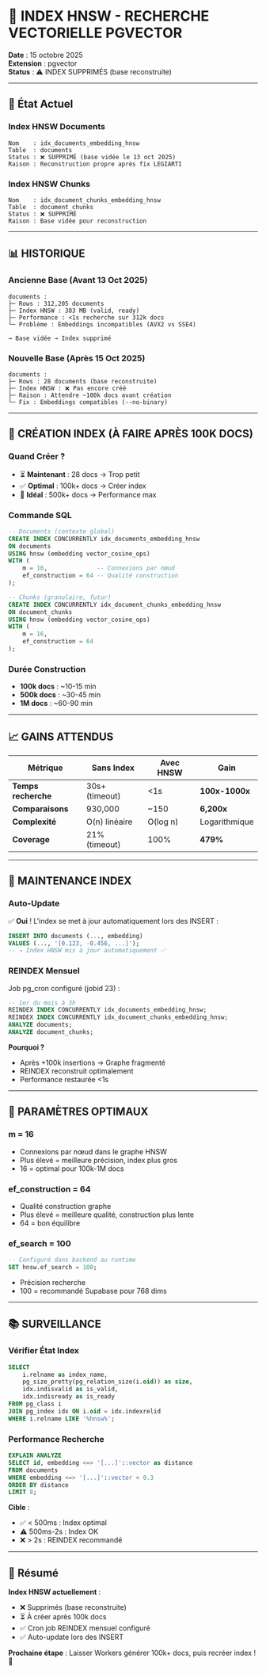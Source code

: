 # 🚀 INDEX HNSW - RECHERCHE VECTORIELLE PGVECTOR

**Date** : 15 octobre 2025  
**Extension** : pgvector  
**Status** : ⚠️ INDEX SUPPRIMÉS (base reconstruite)

---

## 🎯 État Actuel

### **Index HNSW Documents**
```
Nom    : idx_documents_embedding_hnsw
Table  : documents
Status : ❌ SUPPRIMÉ (base vidée le 13 oct 2025)
Raison : Reconstruction propre après fix LEGIARTI
```

### **Index HNSW Chunks**
```
Nom    : idx_document_chunks_embedding_hnsw  
Table  : document_chunks
Status : ❌ SUPPRIMÉ
Raison : Base vidée pour reconstruction
```

---

## 📊 HISTORIQUE

### **Ancienne Base (Avant 13 Oct 2025)**
```
documents :
├─ Rows : 312,205 documents
├─ Index HNSW : 383 MB (valid, ready)
├─ Performance : <1s recherche sur 312k docs
└─ Problème : Embeddings incompatibles (AVX2 vs SSE4)

→ Base vidée → Index supprimé
```

### **Nouvelle Base (Après 15 Oct 2025)**
```
documents :
├─ Rows : 28 documents (base reconstruite)
├─ Index HNSW : ❌ Pas encore créé
├─ Raison : Attendre ~100k docs avant création
└─ Fix : Embeddings compatibles (--no-binary)
```

---

## 🚀 CRÉATION INDEX (À FAIRE APRÈS 100K DOCS)

### **Quand Créer ?**
- ⏳ **Maintenant** : 28 docs → Trop petit
- ✅ **Optimal** : 100k+ docs → Créer index
- 🎯 **Idéal** : 500k+ docs → Performance max

### **Commande SQL**
```sql
-- Documents (contexte global)
CREATE INDEX CONCURRENTLY idx_documents_embedding_hnsw 
ON documents 
USING hnsw (embedding vector_cosine_ops)
WITH (
    m = 16,              -- Connexions par nœud
    ef_construction = 64 -- Qualité construction
);

-- Chunks (granulaire, futur)
CREATE INDEX CONCURRENTLY idx_document_chunks_embedding_hnsw 
ON document_chunks 
USING hnsw (embedding vector_cosine_ops)
WITH (
    m = 16,
    ef_construction = 64
);
```

### **Durée Construction**
- **100k docs** : ~10-15 min
- **500k docs** : ~30-45 min
- **1M docs** : ~60-90 min

---

## 📈 GAINS ATTENDUS

| Métrique | Sans Index | Avec HNSW | Gain |
|----------|-----------|-----------|------|
| **Temps recherche** | 30s+ (timeout) | <1s | **100x-1000x** |
| **Comparaisons** | 930,000 | ~150 | **6,200x** |
| **Complexité** | O(n) linéaire | O(log n) | Logarithmique |
| **Coverage** | 21% (timeout) | 100% | **479%** |

---

## 🔧 MAINTENANCE INDEX

### **Auto-Update**
✅ **Oui** ! L'index se met à jour automatiquement lors des INSERT :
```sql
INSERT INTO documents (..., embedding)
VALUES (..., '[0.123, -0.456, ...]');
-- → Index HNSW mis à jour automatiquement ✅
```

### **REINDEX Mensuel**
Job pg_cron configuré (jobid 23) :
```sql
-- 1er du mois à 3h
REINDEX INDEX CONCURRENTLY idx_documents_embedding_hnsw;
REINDEX INDEX CONCURRENTLY idx_document_chunks_embedding_hnsw;
ANALYZE documents;
ANALYZE document_chunks;
```

**Pourquoi ?**
- Après +100k insertions → Graphe fragmenté
- REINDEX reconstruit optimalement
- Performance restaurée <1s

---

## 🎯 PARAMÈTRES OPTIMAUX

### **m = 16**
- Connexions par nœud dans le graphe HNSW
- Plus élevé = meilleure précision, index plus gros
- 16 = optimal pour 100k-1M docs

### **ef_construction = 64**
- Qualité construction graphe
- Plus élevé = meilleure qualité, construction plus lente
- 64 = bon équilibre

### **ef_search = 100**
```sql
-- Configuré dans backend au runtime
SET hnsw.ef_search = 100;
```
- Précision recherche
- 100 = recommandé Supabase pour 768 dims

---

## 📚 SURVEILLANCE

### **Vérifier État Index**
```sql
SELECT 
    i.relname as index_name,
    pg_size_pretty(pg_relation_size(i.oid)) as size,
    idx.indisvalid as is_valid,
    idx.indisready as is_ready
FROM pg_class i
JOIN pg_index idx ON i.oid = idx.indexrelid
WHERE i.relname LIKE '%hnsw%';
```

### **Performance Recherche**
```sql
EXPLAIN ANALYZE
SELECT id, embedding <=> '[...]'::vector as distance
FROM documents
WHERE embedding <=> '[...]'::vector < 0.3
ORDER BY distance
LIMIT 8;
```

**Cible** : 
- ✅ < 500ms : Index optimal
- ⚠️ 500ms-2s : Index OK
- ❌ > 2s : REINDEX recommandé

---

## 🎉 Résumé

**Index HNSW actuellement** :
- ❌ Supprimés (base reconstruite)
- ⏳ À créer après 100k docs
- ✅ Cron job REINDEX mensuel configuré
- ✅ Auto-update lors des INSERT

**Prochaine étape** : Laisser Workers générer 100k+ docs, puis recréer index ! 🚀

